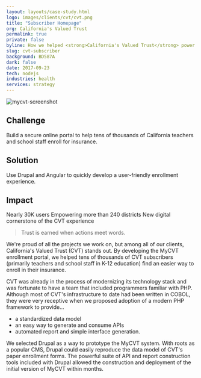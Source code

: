 ```yaml
---
layout: layouts/case-study.html
logo: images/clients/cvt/cvt.png
title: "Subscriber Homepage"
org: California's Valued Trust
permalink: true
private: false
byline: How we helped <strong>California's Valued Trust</strong> power a shift from paper to digital by building a secure insurance enrollment portal in Drupal.
slug: cvt-subscriber
background: BD587A
dark: false
date: 2017-09-23
tech: nodejs
industries: health
services: strategy
---
```


![mycvt-screenshot](/images/case-studies/mycvt1.png "MyCVT Enrollment Page Screenshot")

## Challenge

Build a secure online portal to help tens of thousands of California teachers and school staff enroll for insurance.

## Solution

Use Drupal and Angular to quickly develop a user-friendly enrollment experience.

## Impact

Nearly 30K users
Empowering more than 240 districts
New digital cornerstone of the CVT experience

> Trust is earned when actions meet words.

We're proud of all the projects we work on, but among all of our clients, California's Valued Trust (CVT) stands out. By developing the MyCVT enrollment portal, we helped tens of thousands of CVT subscribers (primarily teachers and school staff in K-12 education) find an easier way to enroll in their insurance.

CVT was already in the process of modernizing its technology stack and was fortunate to have a team that included programmers familiar with PHP. Although most of CVT's infrastructure to date had been written in COBOL, they were very receptive when we proposed adoption of a modern PHP framework to provide...

- a standardized data model
- an easy way to generate and consume APIs
- automated report and simple interface generation.

We selected Drupal as a way to prototype the MyCVT system. With roots as a popular CMS, Drupal could easily reproduce the data model of CVT's paper enrollment forms. The powerful suite of API and report construction tools included with Drupal allowed the construction and deployment of the initial version of MyCVT within months.
